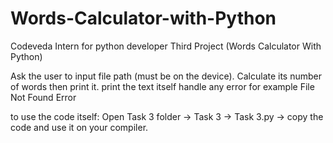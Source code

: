 # Words-Calculator-with-Python
Codeveda Intern for python developer Third Project (Words Calculator With Python)

Ask the user to input file path (must be on the device).
Calculate its number of words then print it.
print the text itself
handle any error for example File Not Found Error

to use the code itself:
Open Task 3 folder -> Task 3 -> Task 3.py -> copy the code and use it on your compiler.
